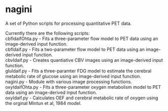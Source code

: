 # nagini
A set of Python scripts for processing quantitative PET data.<br />

Currently there are the following scripts:<br />
	cbfIdaifOhta.py - Fits a three-parameter flow model to PET data using an image-derived input function.<br />
	cbfIdaif.py - Fits a two-parameter flow model to PET data using an image-derived input function.<br />
	cbvIdaif.py - Creates quantiative CBV images using an image-derived input function.<br />
	gluIdaif.py - Fits a three-paramter FDG model to estimate the cerebral metabolic rate of glucose using an image-derived input function.<br />
	nagini.py - Module with various image processing functions.<br />
	oxyIdaifOhta.py - Fits a three-parameter oxygen metabolism model to PET data using an image-derived input function.<br /> 
	oxyIdaif.py - Calculates OEF and cerebral metabolic rate of oxygen using the orginal Mintun et al, 1984 model.<br />

